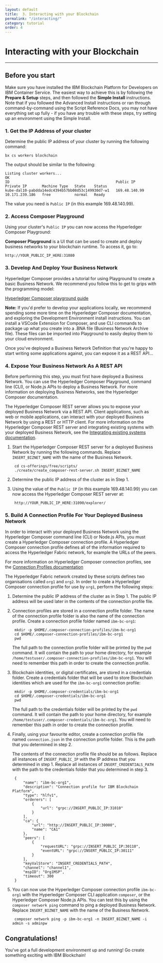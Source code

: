 ```yaml
---
layout: default
title:  3. Interacting with your Blockchain
permalink: "/interacting/"
category: tutorial
order: 4
---
```


# Interacting with your Blockchain
* * *

## Before you start
Make sure you have installed the IBM Blockchain Platform for Developers on IBM Container Service.  The easiest way to achieve this is by following the  **Prepare & Setup** steps, and then followed the **Simple Install** instructions.  Note that if you followed the Advanced Install instructions or ran through command-by-command using the Script Reference Docs, you may not have everything set up fully - if you have any trouble with these steps, try setting up an environment using the Simple Install.

### 1. Get the IP Address of your cluster

Determine the public IP address of your cluster by running the following command:
```
bx cs workers blockchain
```

The output should be similar to the following:
```
Listing cluster workers...
OK
ID                                                 Public IP      Private IP       Machine Type   State    Status
kube-dal10-pabdda14edc4394b57bb08d53c149930d7-w1   169.48.140.99   10.171.239.186   free           normal   Ready
```

The value you need is `Public IP` (in this example 169.48.140.99).

### 2. Access Composer Playground

Using your cluster's `Public IP` you can now access the Hyperledger Composer Playground:

**Composer Playground** is a UI that can be used to create and deploy business networks to your blockchain runtime.  To access it, go to:
```
http://YOUR_PUBLIC_IP_HERE:31080
```

### 3. Develop And Deploy Your Business Network

Hyperledger Composer provides a tutorial for using Playground to create a basic Business Network.  We recommend you follow this to get to grips with the programming model:

[Hyperledger Composer playground guide](https://hyperledger.github.io/composer/tutorials/playground-guide.html)

**Note:** If you'd prefer to develop your applications locally, we recommend spending some more time on the Hyperledger Composer documentation, and exploring the Development Environment install instructions.  You can install a VSCode Extension for Composer, and use CLI commands to package up what you create into a .BNA file (Business Network Archive file).  These files can be imported into Playground to easily deploy them to your cloud environment.

Once you've deployed a Business Network Definition that you're happy to start writing some applications against, you can expose it as a REST API...

### 4. Expose Your Business Network As A REST API

Before performing this step, you must first have deployed a Business Network. You can use the Hyperledger Composer Playground, command line (CLI), or Node.js APIs to deploy a Business Network. For more information on deploying Business Networks, see the Hyperledger Composer documentation.

The Hyperledger Composer REST server allows you to expose your deployed Business Network via a REST API. Client applications, such as web or mobile applications, can interact with your deployed Business Network by using a REST or HTTP client. For more information on the Hyperledger Composer REST server and integrating existing systems with your deployed Business Network, see the [Integrating existing systems documentation](https://hyperledger.github.io/composer/integrating/integrating-index.html).

1. Start the Hyperledger Composer REST server for a deployed Business Network by running the following commands. Replace `INSERT_BIZNET_NAME` with the name of the Business Network.

		cd cs-offerings/free/scripts/
		./create/create_composer-rest-server.sh INSERT_BIZNET_NAME

2. Determine the public IP address of the cluster as in Step 1.

3. Using the value of the `Public IP` (in this example 169.48.140.99) you can now access the Hyperledger Composer REST server at:

		http://YOUR_PUBLIC_IP_HERE:31090/explorer/

### 5. Build A Connection Profile For Your Deployed Business Network

In order to interact with your deployed Business Network using the Hyperledger Composer command line (CLI) or Node.js APIs, you must create a Hyperledger Composer connection profile. A Hyperledger Composer connection profile defines all of the information required to access the Hyperledger Fabric network, for example the URLs of the peers.

For more information on Hyperledger Composer connection profiles, see the [Connection Profiles documentation](https://hyperledger.github.io/composer/reference/connectionprofile.html)

The Hyperledger Fabric network created by these scripts defines two organisations called `org1` and `org2`. In order to create a Hyperledger Composer connection profile for use by `org1`, perform the following steps:

1. Determine the public IP address of the cluster as in Step 1. The public IP address will be used later in the contents of the connection profile file.

2. Connection profiles are stored in a connection profile folder. The name of the connection profile folder is also the name of the connection profile. Create a connection profile folder named `ibm-bc-org1`:

		mkdir -p $HOME/.composer-connection-profiles/ibm-bc-org1
		cd $HOME/.composer-connection-profiles/ibm-bc-org1
		pwd

	The full path to the connection profile folder will be printed by the `pwd` command. It will contain the path to your home directory, for example `/home/testuser/.composer-connection-profiles/ibm-bc-org1`. You will need to remember this path in order to create the connection profile.

3. Blockchain identities, or digital certificates, are stored in a credentials folder. Create a credentials folder that will be used to store Blockchain identities which are used for the `ibm-bc-org1` connection profile:

		mkdir -p $HOME/.composer-credentials/ibm-bc-org1
		cd $HOME/.composer-credentials/ibm-bc-org1
		pwd

	The full path to the credentials folder will be printed by the `pwd` command. It will contain the path to your home directory, for example `/home/testuser/.composer-credentials/ibm-bc-org1`. You will need to remember this path in order to create the connection profile.

4. Finally, using your favourite editor, create a connection profile file named `connection.json` in the connection profile folder. This is the path that you determined in step 2.

	The contents of the connection profile file should be as follows. Replace all instances of `INSERT_PUBLIC_IP` with the IP address that you determined in step 1. Replace all instances of `INSERT_CREDENTIALS_PATH` with the path to the credentials folder that you determined in step 3.

		{
			"name": "ibm-bc-org1",
			"description": "Connection profile for IBM Blockchain Platform",
			"type": "hlfv1",
			"orderers": [
				{
					"url": "grpc://INSERT_PUBLIC_IP:31010"
				}
			],
			"ca": {
				"url": "http://INSERT_PUBLIC_IP:30000",
				"name": "CA1"
			},
			"peers": [
				{
					"requestURL": "grpc://INSERT_PUBLIC_IP:30110",
					"eventURL": "grpc://INSERT_PUBLIC_IP:30111"
				}
			],
			"keyValStore": "INSERT_CREDENTIALS_PATH",
			"channel": "channel1",
			"mspID": "Org1MSP",
			"timeout": 300
		}

5. You can now use the Hyperledger Composer connection profile `ibm-bc-org1` with the Hyperledger Composer CLI application `composer`, or the Hyperledger Composer Node.js APIs. You can test this by using the `composer network ping` command to ping a deployed Business Network. Replace `INSERT_BIZNET_NAME` with the name of the Business Network.

		composer network ping -p ibm-bc-org1 -n INSERT_BIZNET_NAME -i admin -s adminpw

## Congratulations!
You've got a full development environment up and running!  Go create something exciting with IBM Blockchain!
